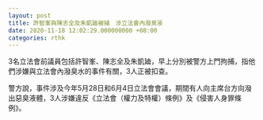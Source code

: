 ```yaml
---
layout: post
title: 許智峯與陳志全及朱凱廸被捕　涉立法會內潑臭液
date: 2020-11-18 12:02:29.000000000 +08:00
categories: rthk
---
```


3名立法會前議員包括許智峯、陳志全及朱凱廸，早上分別被警方上門拘捕，指他們涉嫌與立法會內潑臭水的事件有關，3人正被扣查。

警方說，事件涉及今年5月28日和6月4日立法會會議，期間有人向主席台方向潑出惡臭液體，3人涉嫌違反《立法會（權力及特權）條例》及《侵害人身罪條例》。
